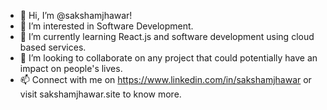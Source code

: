 - 👋 Hi, I’m @sakshamjhawar!
- 👀 I’m interested in Software Development.
- 🌱 I’m currently learning React.js and software development using cloud based services.
- 💞️ I’m looking to collaborate on any project that could potentially have an impact on people's lives.
- 📫 Connect with me on https://www.linkedin.com/in/sakshamjhawar or visit sakshamjhawar.site to know more.

<!---
sakshamjhawar/sakshamjhawar is a ✨ special ✨ repository because its `README.md` (this file) appears on your GitHub profile.
You can click the Preview link to take a look at your changes.
--->
